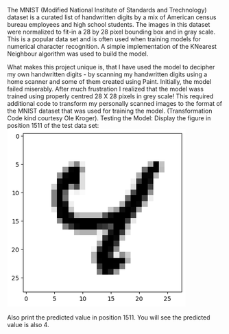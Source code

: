The MNIST (Modified National Institute of Standards and Trechnology) dataset is a curated list of handwritten digits by a mix of American census bureau employees and high school students. 
The images in this dataset were normalized to fit-in a 28 by 28 pixel bounding box and in gray scale. This is a popular data set and is often used when training models for numerical character recognition.
A simple implementation of the KNearest Neighbour algorithm was used to build the model.

What makes this project unique is, that I have used the model to decipher my own handwritten digits - by scanning my handwritten digits using a home scanner and some of them created using Paint. Initially, the model failed miserably. After much frustration I realized that the model wass trained using properly centred 28 X 28 pixels in grey scale! This required additional code to transform my personally scanned images to the format of the MNIST dataset that was used for training the model. (Transformation Code kind courtesy Ole Kroger).
Testing the Model:
Display the figure in position 1511 of the test data set:
<img src = https://github.com/i002900/MNIST/blob/main/Figure%201511.png>

Also print the predicted value in position 1511.
You will see the predicted value is also 4.
